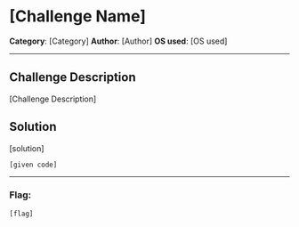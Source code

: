 # [Challenge Name]

**Category**: [Category]
**Author**: [Author]
**OS used**: [OS used]

----

## Challenge Description
[Challenge Description]

## Solution

[solution]

```
[given code]
```

----

### Flag:
```
[flag]
```
